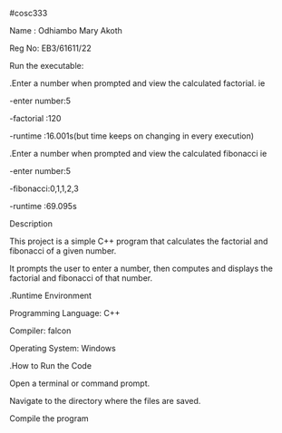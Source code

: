 #cosc333

Name  : Odhiambo Mary Akoth

Reg No: EB3/61611/22



Run the executable:

.Enter a number when prompted and view the calculated factorial. ie

-enter number:5

-factorial :120

-runtime :16.001s(but time keeps on changing in every execution)

.Enter a number when prompted and view the calculated fibonacci ie

-enter number:5

-fibonacci:0,1,1,2,3

-runtime :69.095s

Description

This project is a simple C++ program that calculates the factorial and fibonacci of a given number.

It prompts the user to enter a number, then computes and displays the factorial and fibonacci of that number.

.Runtime Environment

Programming Language: C++

Compiler: falcon

Operating System: Windows

.How to Run the Code

Open a terminal or command prompt.

Navigate to the directory where the files are saved. 

Compile the program 



